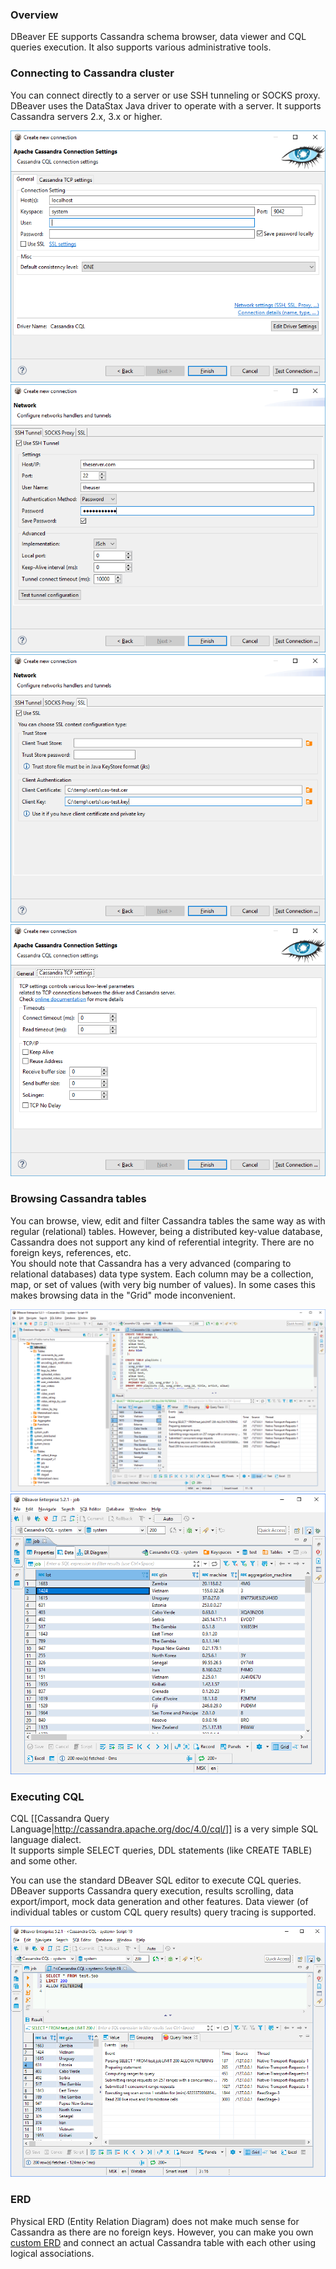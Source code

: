### Overview 

DBeaver EE supports Cassandra schema browser, data viewer and CQL queries execution.
It also supports various administrative tools.

### Connecting to Cassandra cluster

You can connect directly to a server or use SSH tunneling or SOCKS proxy.
DBeaver uses the DataStax Java driver to operate with a server. It supports Cassandra servers 2.x, 3.x or higher.  

![](images/database/cassandra/cassandra-connection-init.png)
![](images/database/cassandra/cassandra-connection-ssh.png)
![](images/database/cassandra/cassandra-connection-ssl.png)
![](images/database/cassandra/cassandra-connection-tcp.png)

### Browsing Cassandra tables

You can browse, view, edit and filter Cassandra tables the same way as with regular (relational) tables.
However, being a distributed key-value database, Cassandra does not support any kind of referential integrity. There are no foreign keys, references, etc.  
You should note that Cassandra has a very advanced (comparing to relational databases) data type system. Each column may be a collection, map, or set of values (with very big number of values). In some cases this makes browsing data in the "Grid" mode inconvenient.

![](images/database/cassandra/cassandra-schema.png)
![](images/database/cassandra/cassandra-data-grid.png)

### Executing CQL

CQL [[Cassandra Query Language|http://cassandra.apache.org/doc/4.0/cql/]] is a very simple SQL language dialect.  
It supports simple SELECT queries, DDL statements (like CREATE TABLE) and some other.

You can use the standard DBeaver SQL editor to execute CQL queries.
DBeaver supports Cassandra query execution, results scrolling, data export/import, mock data generation and other features.
Data viewer (of individual tables or custom CQL query results) query tracing is supported.  

![](images/database/cassandra/cassandra-cql-trace.png)

### ERD

Physical ERD (Entity Relation Diagram) does not make much sense for Cassandra as there are no foreign keys.
However, you can make you own [custom ERD](Custom-Diagrams) and connect an actual Cassandra table with each other using logical associations.
